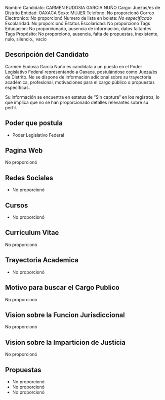 Nombre Candidato: CARMEN EUDOSIA GARCIA NUÑO
Cargo: Juezas/es de Distrito
Entidad: OAXACA
Sexo: MUJER
Telefono: No proporcionó
Correo Electronico: No proporcionó
Numero de lista en boleta: *No especificado*
Escolaridad: No proporcionó
Estatus Escolaridad: No proporcionó
Tags Educación: No proporcionado, ausencia de información, datos faltantes
Tags Propósito: No proporcionó, ausencia, falta de propuestas, inexistente, nulo, silencio., vacío


## Descripción del Candidato 

Carmen Eudosia García Nuño es candidata a un puesto en el Poder Legislativo Federal representando a Oaxaca, postulándose como Jueza/es de Distrito. No se dispone de información adicional sobre su trayectoria académica, profesional, motivaciones para el cargo público o propuestas específicas.

Su información se encuentra en estatus de “Sin captura” en los registros, lo que implica que no se han proporcionado detalles relevantes sobre su perfil.


## Poder que postula

- Poder Legislativo Federal


## Pagina Web

No proporcionó


## Redes Sociales

- No proporcionó


## Cursos

- No proporcionó


## Curriculum Vitae

No proporcionó


## Trayectoria Academica

- No proporcionó


## Motivo para buscar el Cargo Publico

No proporcionó


## Vision sobre la Funcion Jurisdiccional

No proporcionó


## Vision sobre la Imparticion de Justicia

No proporcionó


## Propuestas

- No proporcionó
- No proporcionó
- No proporcionó


